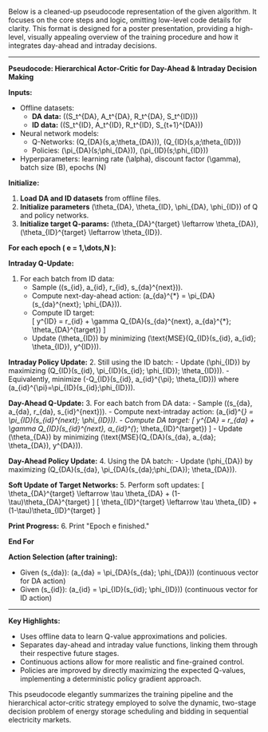 Below is a cleaned-up pseudocode representation of the given algorithm. It focuses on the core steps and logic, omitting low-level code details for clarity. This format is designed for a poster presentation, providing a high-level, visually appealing overview of the training procedure and how it integrates day-ahead and intraday decisions.

---

**Pseudocode: Hierarchical Actor-Critic for Day-Ahead & Intraday Decision Making**

**Inputs:**
- Offline datasets: 
  - **DA data:** \((S_t^{DA}, A_t^{DA}, R_t^{DA}, S_t^{ID})\)  
  - **ID data:** \((S_t^{ID}, A_t^{ID}, R_t^{ID}, S_{t+1}^{DA})\)
- Neural network models:
  - Q-Networks: \(Q_{DA}(s,a;\theta_{DA})\), \(Q_{ID}(s,a;\theta_{ID})\)
  - Policies: \(\pi_{DA}(s;\phi_{DA})\), \(\pi_{ID}(s;\phi_{ID})\)
- Hyperparameters: learning rate \(\alpha\), discount factor \(\gamma\), batch size \(B\), epochs \(N\)

**Initialize:**
1. **Load DA and ID datasets** from offline files.
2. **Initialize parameters** \(\theta_{DA}, \theta_{ID}, \phi_{DA}, \phi_{ID}\) of Q and policy networks.
3. **Initialize target Q-params:** \(\theta_{DA}^{target} \leftarrow \theta_{DA}\), \(\theta_{ID}^{target} \leftarrow \theta_{ID}\).

**For each epoch \( e = 1,\dots,N \):**

  **Intraday Q-Update:**
  1. For each batch from ID data:
     - Sample \((s_{id}, a_{id}, r_{id}, s_{da}^{next})\).
     - Compute next-day-ahead action: \(a_{da}^{*} = \pi_{DA}(s_{da}^{next}; \phi_{DA})\).
     - Compute ID target:  
       \[
       y^{ID} = r_{id} + \gamma Q_{DA}(s_{da}^{next}, a_{da}^{*}; \theta_{DA}^{target})
       \]
     - Update \(\theta_{ID}\) by minimizing \(\text{MSE}(Q_{ID}(s_{id}, a_{id}; \theta_{ID}), y^{ID})\).

  **Intraday Policy Update:**
  2. Still using the ID batch:
     - Update \(\phi_{ID}\) by maximizing \(Q_{ID}(s_{id}, \pi_{ID}(s_{id}; \phi_{ID}); \theta_{ID})\).
     - Equivalently, minimize \(-Q_{ID}(s_{id}, a_{id}^{\pi}; \theta_{ID})\) where \(a_{id}^{\pi}=\pi_{ID}(s_{id};\phi_{ID})\).

  **Day-Ahead Q-Update:**
  3. For each batch from DA data:
     - Sample \((s_{da}, a_{da}, r_{da}, s_{id}^{next})\).
     - Compute next-intraday action: \(a_{id}^{*} = \pi_{ID}(s_{id}^{next}; \phi_{ID})\).
     - Compute DA target:
       \[
       y^{DA} = r_{da} + \gamma Q_{ID}(s_{id}^{next}, a_{id}^{*}; \theta_{ID}^{target})
       \]
     - Update \(\theta_{DA}\) by minimizing \(\text{MSE}(Q_{DA}(s_{da}, a_{da}; \theta_{DA}), y^{DA})\).

  **Day-Ahead Policy Update:**
  4. Using the DA batch:
     - Update \(\phi_{DA}\) by maximizing \(Q_{DA}(s_{da}, \pi_{DA}(s_{da};\phi_{DA}); \theta_{DA})\).

  **Soft Update of Target Networks:**
  5. Perform soft updates:
     \[
     \theta_{DA}^{target} \leftarrow \tau \theta_{DA} + (1-\tau)\theta_{DA}^{target}
     \]
     \[
     \theta_{ID}^{target} \leftarrow \tau \theta_{ID} + (1-\tau)\theta_{ID}^{target}
     \]

  **Print Progress:**
  6. Print "Epoch e finished."

**End For**

**Action Selection (after training):**
- Given \(s_{da}\): \(a_{da} = \pi_{DA}(s_{da}; \phi_{DA})\) (continuous vector for DA action)
- Given \(s_{id}\): \(a_{id} = \pi_{ID}(s_{id}; \phi_{ID})\) (continuous vector for ID action)

---

**Key Highlights:**
- Uses offline data to learn Q-value approximations and policies.
- Separates day-ahead and intraday value functions, linking them through their respective future stages.
- Continuous actions allow for more realistic and fine-grained control.
- Policies are improved by directly maximizing the expected Q-values, implementing a deterministic policy gradient approach.

This pseudocode elegantly summarizes the training pipeline and the hierarchical actor-critic strategy employed to solve the dynamic, two-stage decision problem of energy storage scheduling and bidding in sequential electricity markets.